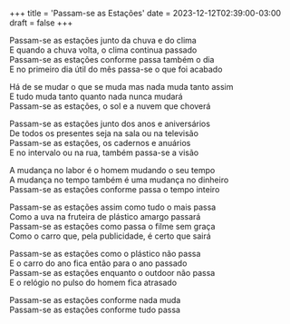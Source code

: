 +++
title = 'Passam-se as Estações'
date = 2023-12-12T02:39:00-03:00
draft = false
+++

Passam-se as estações junto da chuva e do clima  
E quando a chuva volta, o clima continua passado  
Passam-se as estações conforme passa também o dia  
E no primeiro dia útil do mês passa-se o que foi acabado  

Há de se mudar o que se muda mas nada muda tanto assim  
E tudo muda tanto quanto nada nunca mudará  
Passam-se as estações, o sol e a nuvem que choverá  

Passam-se as estações junto dos anos e aniversários  
De todos os presentes seja na sala ou na televisão  
Passam-se as estações, os cadernos e anuários  
E no intervalo ou na rua, também passa-se a visão  

A mudança no labor é o homem mudando o seu tempo  
A mudança no tempo também é uma mudança no dinheiro  
Passam-se as estações conforme passa o tempo inteiro  

Passam-se as estações assim como tudo o mais passa  
Como a uva na fruteira de plástico amargo passará  
Passam-se as estações como passa o filme sem graça  
Como o carro que, pela publicidade, é certo que sairá  

Passam-se as estações como o plástico não passa  
E o carro do ano fica então para o ano passado  
Passam-se as estações enquanto o outdoor não passa  
E o relógio no pulso do homem fica atrasado  

Passam-se as estações conforme nada muda  
Passam-se as estações conforme tudo passa  
